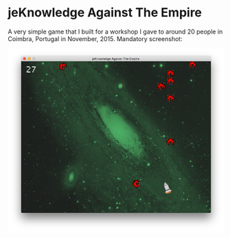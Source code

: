 # jeKnowledge Against The Empire

A very simple game that I built for a workshop I gave to around 20 people in Coimbra, Portugal in November, 2015. Mandatory screenshot:

![](screenshot.png)

